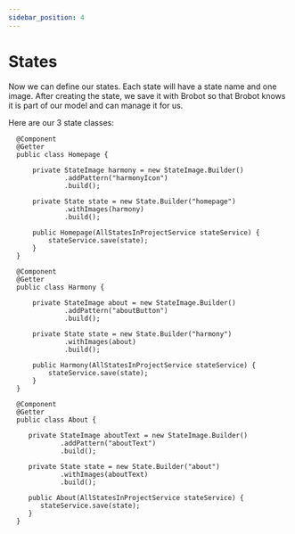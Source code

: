 ```yaml
---
sidebar_position: 4
---
```


# States

Now we can define our states. Each state will have a state name and one image. After creating the 
state, we save it with Brobot so that Brobot knows it is part of our model and can manage it for us.

Here are our 3 state classes:

      @Component
      @Getter
      public class Homepage {
      
          private StateImage harmony = new StateImage.Builder()
                  .addPattern("harmonyIcon")
                  .build();
      
          private State state = new State.Builder("homepage")
                  .withImages(harmony)
                  .build();
      
          public Homepage(AllStatesInProjectService stateService) {
              stateService.save(state);
          }
      }

      @Component
      @Getter
      public class Harmony {
      
          private StateImage about = new StateImage.Builder()
                  .addPattern("aboutButton")
                  .build();
      
          private State state = new State.Builder("harmony")
                  .withImages(about)
                  .build();
      
          public Harmony(AllStatesInProjectService stateService) {
              stateService.save(state);
          }
      }

      @Component
      @Getter
      public class About {
      
         private StateImage aboutText = new StateImage.Builder()
                 .addPattern("aboutText")
                 .build();
      
         private State state = new State.Builder("about")
                 .withImages(aboutText)
                 .build();
      
         public About(AllStatesInProjectService stateService) {
            stateService.save(state);
         }
      }
